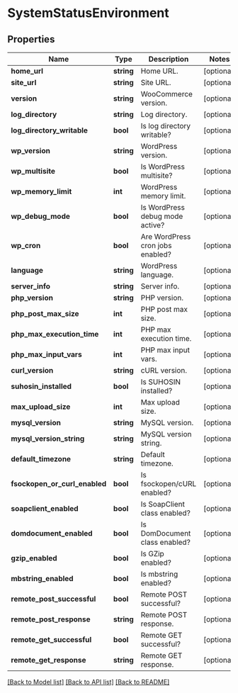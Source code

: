# SystemStatusEnvironment

## Properties
Name | Type | Description | Notes
------------ | ------------- | ------------- | -------------
**home_url** | **string** | Home URL. | [optional] 
**site_url** | **string** | Site URL. | [optional] 
**version** | **string** | WooCommerce version. | [optional] 
**log_directory** | **string** | Log directory. | [optional] 
**log_directory_writable** | **bool** | Is log directory writable? | [optional] 
**wp_version** | **string** | WordPress version. | [optional] 
**wp_multisite** | **bool** | Is WordPress multisite? | [optional] 
**wp_memory_limit** | **int** | WordPress memory limit. | [optional] 
**wp_debug_mode** | **bool** | Is WordPress debug mode active? | [optional] 
**wp_cron** | **bool** | Are WordPress cron jobs enabled? | [optional] 
**language** | **string** | WordPress language. | [optional] 
**server_info** | **string** | Server info. | [optional] 
**php_version** | **string** | PHP version. | [optional] 
**php_post_max_size** | **int** | PHP post max size. | [optional] 
**php_max_execution_time** | **int** | PHP max execution time. | [optional] 
**php_max_input_vars** | **int** | PHP max input vars. | [optional] 
**curl_version** | **string** | cURL version. | [optional] 
**suhosin_installed** | **bool** | Is SUHOSIN installed? | [optional] 
**max_upload_size** | **int** | Max upload size. | [optional] 
**mysql_version** | **string** | MySQL version. | [optional] 
**mysql_version_string** | **string** | MySQL version string. | [optional] 
**default_timezone** | **string** | Default timezone. | [optional] 
**fsockopen_or_curl_enabled** | **bool** | Is fsockopen/cURL enabled? | [optional] 
**soapclient_enabled** | **bool** | Is SoapClient class enabled? | [optional] 
**domdocument_enabled** | **bool** | Is DomDocument class enabled? | [optional] 
**gzip_enabled** | **bool** | Is GZip enabled? | [optional] 
**mbstring_enabled** | **bool** | Is mbstring enabled? | [optional] 
**remote_post_successful** | **bool** | Remote POST successful? | [optional] 
**remote_post_response** | **string** | Remote POST response. | [optional] 
**remote_get_successful** | **bool** | Remote GET successful? | [optional] 
**remote_get_response** | **string** | Remote GET response. | [optional] 

[[Back to Model list]](../../README.md#documentation-for-models) [[Back to API list]](../../README.md#documentation-for-api-endpoints) [[Back to README]](../../README.md)

